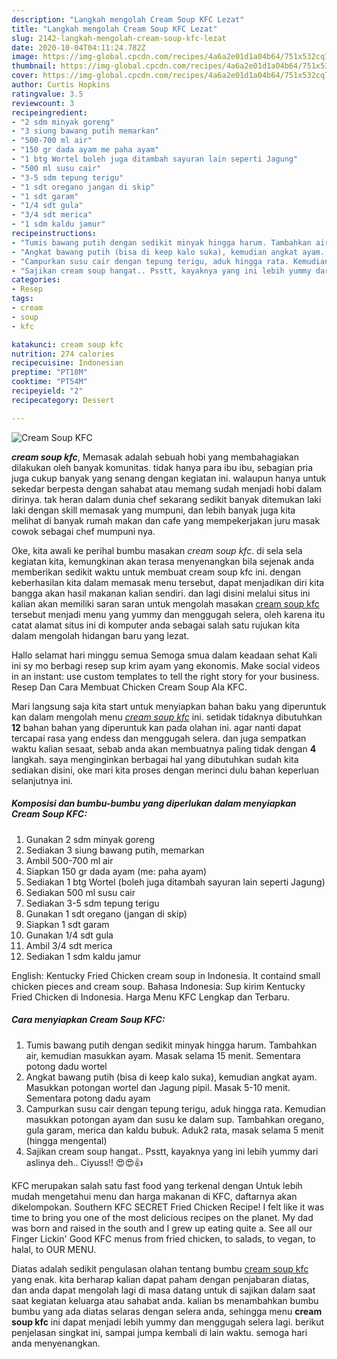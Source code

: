 ```yaml
---
description: "Langkah mengolah Cream Soup KFC Lezat"
title: "Langkah mengolah Cream Soup KFC Lezat"
slug: 2142-langkah-mengolah-cream-soup-kfc-lezat
date: 2020-10-04T04:11:24.782Z
image: https://img-global.cpcdn.com/recipes/4a6a2e01d1a04b64/751x532cq70/cream-soup-kfc-foto-resep-utama.jpg
thumbnail: https://img-global.cpcdn.com/recipes/4a6a2e01d1a04b64/751x532cq70/cream-soup-kfc-foto-resep-utama.jpg
cover: https://img-global.cpcdn.com/recipes/4a6a2e01d1a04b64/751x532cq70/cream-soup-kfc-foto-resep-utama.jpg
author: Curtis Hopkins
ratingvalue: 3.5
reviewcount: 3
recipeingredient:
- "2 sdm minyak goreng"
- "3 siung bawang putih memarkan"
- "500-700 ml air"
- "150 gr dada ayam me paha ayam"
- "1 btg Wortel boleh juga ditambah sayuran lain seperti Jagung"
- "500 ml susu cair"
- "3-5 sdm tepung terigu"
- "1 sdt oregano jangan di skip"
- "1 sdt garam"
- "1/4 sdt gula"
- "3/4 sdt merica"
- "1 sdm kaldu jamur"
recipeinstructions:
- "Tumis bawang putih dengan sedikit minyak hingga harum. Tambahkan air, kemudian masukkan ayam. Masak selama 15 menit. Sementara potong dadu wortel"
- "Angkat bawang putih (bisa di keep kalo suka), kemudian angkat ayam. Masukkan potongan wortel dan Jagung pipil. Masak 5-10 menit. Sementara potong dadu ayam"
- "Campurkan susu cair dengan tepung terigu, aduk hingga rata. Kemudian masukkan potongan ayam dan susu ke dalam sup. Tambahkan oregano, gula garam, merica dan kaldu bubuk. Aduk2 rata, masak selama 5 menit (hingga mengental)"
- "Sajikan cream soup hangat.. Psstt, kayaknya yang ini lebih yummy dari aslinya deh.. Ciyuss!! 😍😍👍"
categories:
- Resep
tags:
- cream
- soup
- kfc

katakunci: cream soup kfc 
nutrition: 274 calories
recipecuisine: Indonesian
preptime: "PT18M"
cooktime: "PT54M"
recipeyield: "2"
recipecategory: Dessert

---
```



![Cream Soup KFC](https://img-global.cpcdn.com/recipes/4a6a2e01d1a04b64/751x532cq70/cream-soup-kfc-foto-resep-utama.jpg)

<b><i>cream soup kfc</i></b>, Memasak adalah sebuah hobi yang membahagiakan dilakukan oleh banyak komunitas. tidak hanya para ibu ibu, sebagian pria juga cukup banyak yang senang dengan kegiatan ini. walaupun hanya untuk sekedar berpesta dengan sahabat atau memang sudah menjadi hobi dalam dirinya. tak heran dalam dunia chef sekarang sedikit banyak ditemukan laki laki dengan skill memasak yang mumpuni, dan lebih banyak juga kita melihat di banyak rumah makan dan cafe yang mempekerjakan juru masak cowok sebagai chef mumpuni nya.

Oke, kita awali ke perihal bumbu masakan <i>cream soup kfc</i>. di sela sela kegiatan kita, kemungkinan akan terasa menyenangkan bila sejenak anda memberikan sedikit waktu untuk membuat cream soup kfc ini. dengan keberhasilan kita dalam memasak menu tersebut, dapat menjadikan diri kita bangga akan hasil makanan kalian sendiri. dan lagi disini melalui situs ini kalian akan memiliki saran saran untuk mengolah masakan <u>cream soup kfc</u> tersebut menjadi menu yang yummy dan menggugah selera, oleh karena itu catat alamat situs ini di komputer anda sebagai salah satu rujukan kita dalam mengolah hidangan baru yang lezat.

Hallo selamat hari minggu semua Semoga smua dalam keadaan sehat Kali ini sy mo berbagi resep sup krim ayam yang ekonomis. Make social videos in an instant: use custom templates to tell the right story for your business. Resep Dan Cara Membuat Chicken Cream Soup Ala KFC.


Mari langsung saja kita start untuk menyiapkan bahan baku yang diperuntuk kan dalam mengolah menu <u><i>cream soup kfc</i></u> ini. setidak tidaknya dibutuhkan <b>12</b> bahan bahan yang diperuntuk kan pada olahan ini. agar nanti dapat tercapai rasa yang endess dan menggugah selera. dan juga sempatkan waktu kalian sesaat, sebab anda akan membuatnya paling tidak dengan <b>4</b> langkah. saya menginginkan berbagai hal yang dibutuhkan sudah kita sediakan disini, oke mari kita proses dengan merinci dulu bahan keperluan selanjutnya ini.

<!--inarticleads1-->

##### Komposisi dan bumbu-bumbu yang diperlukan dalam menyiapkan Cream Soup KFC:

1. Gunakan 2 sdm minyak goreng
1. Sediakan 3 siung bawang putih, memarkan
1. Ambil 500-700 ml air
1. Siapkan 150 gr dada ayam (me: paha ayam)
1. Sediakan 1 btg Wortel (boleh juga ditambah sayuran lain seperti Jagung)
1. Sediakan 500 ml susu cair
1. Sediakan 3-5 sdm tepung terigu
1. Gunakan 1 sdt oregano (jangan di skip)
1. Siapkan 1 sdt garam
1. Gunakan 1/4 sdt gula
1. Ambil 3/4 sdt merica
1. Sediakan 1 sdm kaldu jamur


English: Kentucky Fried Chicken cream soup in Indonesia. It containd small chicken pieces and cream soup. Bahasa Indonesia: Sup kirim Kentucky Fried Chicken di Indonesia. Harga Menu KFC Lengkap dan Terbaru. 

<!--inarticleads2-->

##### Cara menyiapkan Cream Soup KFC:

1. Tumis bawang putih dengan sedikit minyak hingga harum. Tambahkan air, kemudian masukkan ayam. Masak selama 15 menit. Sementara potong dadu wortel
1. Angkat bawang putih (bisa di keep kalo suka), kemudian angkat ayam. Masukkan potongan wortel dan Jagung pipil. Masak 5-10 menit. Sementara potong dadu ayam
1. Campurkan susu cair dengan tepung terigu, aduk hingga rata. Kemudian masukkan potongan ayam dan susu ke dalam sup. Tambahkan oregano, gula garam, merica dan kaldu bubuk. Aduk2 rata, masak selama 5 menit (hingga mengental)
1. Sajikan cream soup hangat.. Psstt, kayaknya yang ini lebih yummy dari aslinya deh.. Ciyuss!! 😍😍👍


KFC merupakan salah satu fast food yang terkenal dengan Untuk lebih mudah mengetahui menu dan harga makanan di KFC, daftarnya akan dikelompokan. Southern KFC SECRET Fried Chicken Recipe! I felt like it was time to bring you one of the most delicious recipes on the planet. My dad was born and raised in the south and I grew up eating quite a. See all our Finger Lickin&#39; Good KFC menus from fried chicken, to salads, to vegan, to halal, to OUR MENU. 

Diatas adalah sedikit pengulasan olahan tentang bumbu <u>cream soup kfc</u> yang enak. kita berharap kalian dapat paham dengan penjabaran diatas, dan anda dapat mengolah lagi di masa datang untuk di sajikan dalam saat saat kegiatan keluarga atau sahabat anda. kalian bs menambahkan bumbu bumbu yang ada diatas selaras dengan selera anda, sehingga menu <b>cream soup kfc</b> ini dapat menjadi lebih yummy dan menggugah selera lagi. berikut penjelasan singkat ini, sampai jumpa kembali di lain waktu. semoga hari anda menyenangkan.
